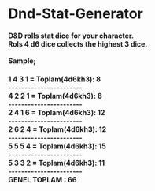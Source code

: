 # Dnd-Stat-Generator
<b>
D&D rolls stat dice for your character. </br>
Rols 4 d6 dice collects the highest 3 dice.
</br>
</br>
Sample;
<h4>
1 4 3 1  = Toplam(4d6kh3): 8 </br>
----------------------- </br>
4 2 2 1  = Toplam(4d6kh3): 8 </br>
----------------------- </br>
2 4 1 6  = Toplam(4d6kh3): 12 </br>
----------------------- </br>
2 6 2 4  = Toplam(4d6kh3): 12 </br>
----------------------- </br>
5 5 5 4  = Toplam(4d6kh3): 15 </br> 
----------------------- </br> 
5 3 3 2  = Toplam(4d6kh3): 11 </br> 
----------------------- </br>
GENEL TOPLAM : 66
</b></h3>
